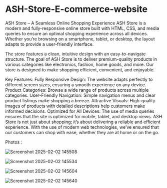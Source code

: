 # ASH-Store-E-commerce-website
ASH Store – A Seamless Online Shopping Experience ASH Store is a modern and fully-responsive online store built with HTML, CSS, and media queries to ensure an optimal shopping experience across all devices. 
Whether you’re browsing on a smartphone, tablet, or desktop, the layout adapts to provide a user-friendly interface.

The store features a clean, intuitive design with an easy-to-navigate structure. The goal of ASH Store is to deliver premium-quality products in various categories like electronics, fashion, home goods, and more. Our store is designed to make shopping efficient, convenient, and enjoyable.

Key Features:
Fully Responsive Design: The website adapts perfectly to different screen sizes, ensuring a smooth experience on any device.
Product Categories: Browse a wide range of products across multiple categories.
User-Friendly Navigation: Simple navigation menus and clear product listings make shopping a breeze.
Attractive Visuals: High-quality images of products with detailed descriptions help customers make informed decisions.
Optimized for All Devices: The use of media queries ensures that the site is optimized for mobile, tablet, and desktop views.
ASH Store is not just about shopping; it’s about delivering a reliable and efficient experience. With the use of modern web technologies, we’ve ensured that our customers can shop with ease, whether they are at home or on the go.


Photos : 

![Screenshot 2025-02-02 145508](https://github.com/user-attachments/assets/15a69932-f3dc-4a55-bafb-68d815567aad)



![Screenshot 2025-02-02 145534](https://github.com/user-attachments/assets/f4d54f8c-cbd4-4b97-8829-758912a43b76)



![Screenshot 2025-02-02 145604](https://github.com/user-attachments/assets/b057185b-ed90-4db6-9622-67afaae9da5b)



![Screenshot 2025-02-02 145640](https://github.com/user-attachments/assets/16c4b7bc-d681-427e-a6fe-d29de2aca03c)




